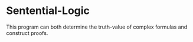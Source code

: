 # Sentential-Logic
This program can both determine the truth-value of complex formulas and construct proofs. 
